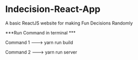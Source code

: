 # Indecision-React-App
A basic ReactJS website for making Fun Decisions Randomly

***Run Command in terminal ***

Command 1 ---> yarn run build

Command 2 ---> yarn run server
